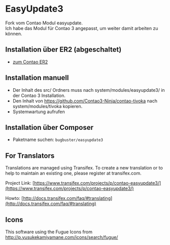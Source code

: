 # EasyUpdate3

Fork vom Contao Modul easyupdate.    
Ich habe das Modul für Contao 3 angepasst, um weiter damit arbeiten zu können.


## Installation über ER2 (abgeschaltet)

* [zum Contao ER2](https://contao.org/de/extension-list/view/easyupdate3.de.html)

## Installation manuell

* Der Inhalt des src/ Ordners muss nach system/modules/easyupdate3/ in der Contao 3 Installation. 
* Den Inhalt von https://github.com/Contao3-Ninja/contao-tivoka nach system/modules/tivoka kopieren.
* Systemwartung aufrufen

## Installation über Composer

* Paketname suchen: `bugbuster/easyupdate3`


## For Translators
Translations are managed using Transifex. To create a new translation or to help to maintain an existing one, please register at transifex.com.

Project Link: [https://www.transifex.com/projects/p/contao-easyupdate3/](https://www.transifex.com/projects/p/contao-easyupdate3/)

Howto: [http://docs.transifex.com/faq/#translating](http://docs.transifex.com/faq/#translating)


## Icons
This software using the Fugue Icons from http://p.yusukekamiyamane.com/icons/search/fugue/
